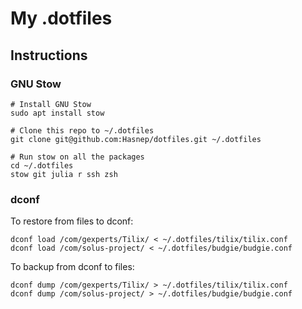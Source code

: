 # My .dotfiles

## Instructions

### GNU Stow

```shell
# Install GNU Stow
sudo apt install stow

# Clone this repo to ~/.dotfiles
git clone git@github.com:Hasnep/dotfiles.git ~/.dotfiles

# Run stow on all the packages
cd ~/.dotfiles
stow git julia r ssh zsh
```

### dconf

To restore from files to dconf:

```shell
dconf load /com/gexperts/Tilix/ < ~/.dotfiles/tilix/tilix.conf
dconf load /com/solus-project/ < ~/.dotfiles/budgie/budgie.conf
```

To backup from dconf to files:

```shell
dconf dump /com/gexperts/Tilix/ > ~/.dotfiles/tilix/tilix.conf
dconf dump /com/solus-project/ > ~/.dotfiles/budgie/budgie.conf
```
